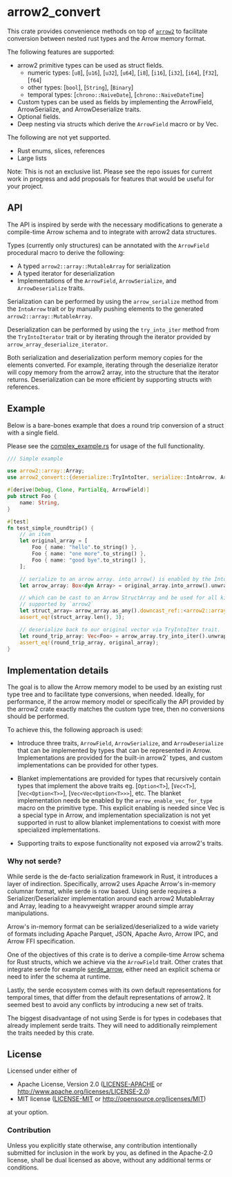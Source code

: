 # arrow2_convert

This crate provides convenience methods on top of [`arrow2`](https://github.com/jorgecarleitao/arrow2) to facilitate conversion between nested rust types and the Arrow memory format.  

The following features are supported:

- arrow2 primitive types can be used as struct fields.
    - numeric types: [`u8`], [`u16`], [`u32`], [`u64`], [`i8`], [`i16`], [`i32`], [`i64`], [`f32`], [`f64`]
    - other types: [`bool`], [`String`], [`Binary`]
    - temporal types: [`chrono::NaiveDate`], [`chrono::NaiveDateTime`]
- Custom types can be used as fields by implementing the ArrowField, ArrowSerialize, and ArrowDeserialize traits.
- Optional fields.
- Deep nesting via structs which derive the `ArrowField` macro or by Vec<T>.

The following are not yet supported. 

- Rust enums, slices, references
- Large lists

Note: This is not an exclusive list. Please see the repo issues for current work in progress and add proposals for features that would be useful for your project.

## API

The API is inspired by serde with the necessary modifications to generate a compile-time Arrow schema and to integrate with arrow2 data structures.

Types (currently only structures) can be annotated with the `ArrowField` procedural macro to derive the following:

- A typed `arrow2::array::MutableArray` for serialization
- A typed iterator for deserialization
- Implementations of the `ArrowField`, `ArrowSerialize`, and `ArrowDeserialize` traits.

Serialization can be performed by using the `arrow_serialize` method from the `IntoArrow` trait or by manually pushing elements to the generated `arrow2::array::MutableArray`.

Deserialization can be performed by using the `try_into_iter` method from the `TryIntoIterator` trait or by iterating through the iterator provided by `arrow_array_deserialize_iterator`.

Both serialization and deserialization perform memory copies for the elements converted. For example, iterating through the deserialize iterator will copy memory from the arrow2 array, into the structure that the iterator returns. Deserialization can be more efficient by supporting structs with references.

## Example

Below is a bare-bones example that does a round trip conversion of a struct with a single field. 

Please see the [complex_example.rs](./arrow2_convert/tests/complex_example.rs) for usage of the full functionality.

```rust
/// Simple example

use arrow2::array::Array;
use arrow2_convert::{deserialize::TryIntoIter, serialize::IntoArrow, ArrowField};

#[derive(Debug, Clone, PartialEq, ArrowField)]
pub struct Foo {
    name: String,
}

#[test]
fn test_simple_roundtrip() {
    // an item
    let original_array = [
        Foo { name: "hello".to_string() },
        Foo { name: "one more".to_string() },
        Foo { name: "good bye".to_string() },
    ];

    // serialize to an arrow array. into_arrow() is enabled by the IntoArrow trait
    let arrow_array: Box<dyn Array> = original_array.into_arrow().unwrap();

    // which can be cast to an Arrow StructArray and be used for all kinds of IPC, FFI, etc.
    // supported by `arrow2`
    let struct_array= arrow_array.as_any().downcast_ref::<arrow2::array::StructArray>().unwrap();
    assert_eq!(struct_array.len(), 3);

    // deserialize back to our original vector via TryIntoIter trait.
    let round_trip_array: Vec<Foo> = arrow_array.try_into_iter().unwrap();
    assert_eq!(round_trip_array, original_array);
}
```

## Implementation details

The goal is to allow the Arrow memory model to be used by an existing rust type tree and to facilitate type conversions, when needed. Ideally, for performance, if the arrow memory model or specifically the API provided by the arrow2 crate exactly matches the custom type tree, then no conversions should be performed.

To achieve this, the following approach is used:

- Introduce three traits, `ArrowField`, `ArrowSerialize`, and `ArrowDeserialize` that can be implemented by types that can be represented in Arrow. Implementations are provided for the built-in arrow2` types, and custom implementations can be provided for other types.

- Blanket implementations are provided for types that recursively contain types that implement the above traits eg. [`Option<T>`], [`Vec<T>`], [`Vec<Option<T>>`], [`Vec<Vec<Option<T>>>`], etc. The blanket implementation needs be enabled by the `arrow_enable_vec_for_type` macro on the primitive type. This explicit enabling is needed since Vec<u8> is a special type in Arrow, and implementation specialization is not yet supported in rust to allow blanket implementations to coexist with more specialized implementations.

- Supporting traits to expose functionality not exposed via arrow2's traits.

### Why not serde?

While serde is the de-facto serialization framework in Rust, it introduces a layer of indirection.
Specifically, arrow2 uses Apache Arrow's in-memory columnar format, while serde is row based. Using serde requires a Serializer/Deserializer implementation around each arrow2 MutableArray and Array, leading to a heavyweight wrapper around simple array manipulations.

Arrow's in-memory format can be serialized/deserialized to a wide variety of formats including Apache Parquet, JSON, Apache Avro, Arrow IPC, and Arrow FFI specification.

One of the objectives of this crate is to derive a compile-time Arrow schema for Rust structs, which we achieve via the `ArrowField` trait.
Other crates that integrate serde for example [serde_arrow](https://github.com/chmp/serde_arrow), 
either need an explicit schema or need to infer the schema at runtime.

Lastly, the serde ecosystem comes with its own default representations for temporal times, that differ from the default representations of arrow2. It seemed best to avoid any conflicts by introducing a new set of traits.

The biggest disadvantage of not using Serde is for types in codebases that already implement serde traits.
They will need to additionally reimplement the traits needed by this crate.
## License

Licensed under either of

 * Apache License, Version 2.0 ([LICENSE-APACHE](LICENSE-APACHE) or http://www.apache.org/licenses/LICENSE-2.0)
 * MIT license ([LICENSE-MIT](LICENSE-MIT) or http://opensource.org/licenses/MIT)

at your option.

### Contribution

Unless you explicitly state otherwise, any contribution intentionally submitted for inclusion in the work by you, as defined in the Apache-2.0 license, shall be dual licensed as above, without any additional terms or conditions.
